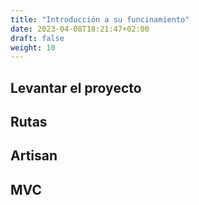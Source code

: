 ```yaml
---
title: "Introducción a su funcinamiento"
date: 2023-04-08T18:21:47+02:00
draft: false
weight: 10
---
```

## Levantar el proyecto
## Rutas
## Artisan
## MVC


